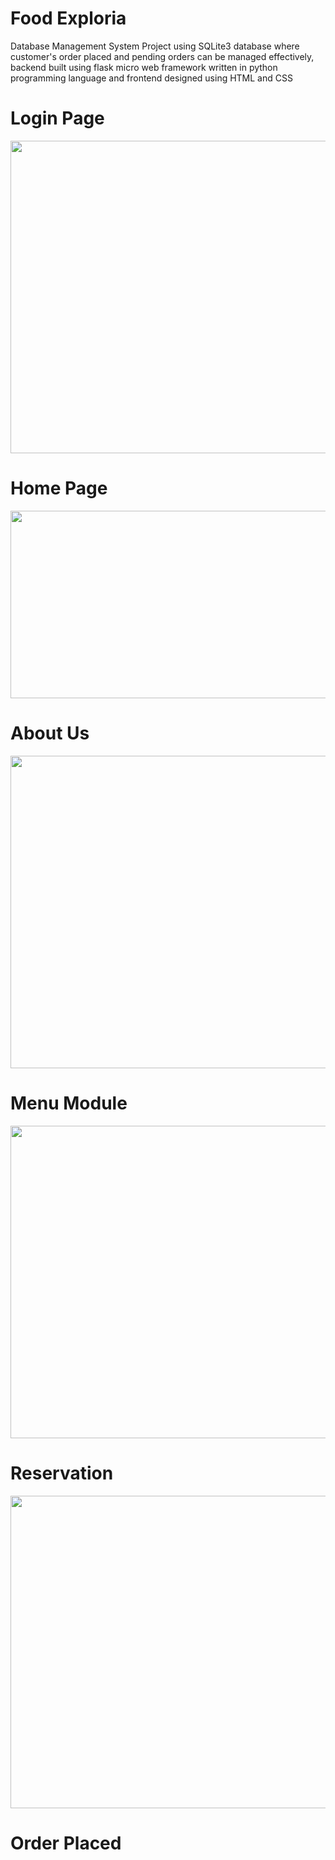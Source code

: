 <h1>Food Exploria</h1>
Database Management System Project using SQLite3 database where customer's order placed and pending orders can be managed effectively, backend built using flask micro web framework written in python programming language and frontend designed using HTML and CSS</h1>
<h1>Login Page</h1>
<img height=500 width=800 src="https://github.com/AkankshaGaonkar/Food_Exploria/blob/main/Screenshot%20(352).png" />
<h1>Home Page</h1>
<img height=300 width =800 src="https://github.com/AkankshaGaonkar/Food_Exploria/blob/main/Images/Screenshot%20(388)_LI.jpg" />
<h1>About Us</h1>
<img height=500 width=800 src="https://github.com/AkankshaGaonkar/Food_Exploria/blob/main/Images/Screenshot%20(385)_LI.jpg" />
<h1>Menu Module</h1>     
<img height=500 width=800 src="https://github.com/AkankshaGaonkar/Food_Exploria/blob/main/Images/Screenshot%20(390)_LI.jpg" />
 <h1>Reservation</h1>
 <img height=500 width=800 src="https://github.com/AkankshaGaonkar/Food_Exploria/blob/main/Images/Screenshot%20(386).png" />
 <h1>Order Placed</h1>
 <img height=500 width=800 src="
          
